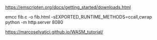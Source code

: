 https://emscripten.org/docs/getting_started/downloads.html

emcc fib.c -o fib.html -sEXPORTED_RUNTIME_METHODS=ccall,cwrap
python -m http.server 8080

https://marcoselvatici.github.io/WASM_tutorial/